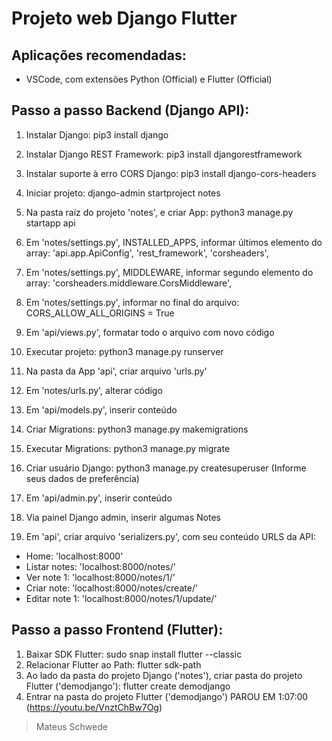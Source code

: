  # Projeto web Django Flutter

## Aplicações recomendadas:
- VSCode, com extensões Python (Official) e Flutter (Official)

## Passo a passo Backend (Django API):
1. Instalar Django: pip3 install django
2. Instalar Django REST Framework: pip3 install djangorestframework
3. Instalar suporte à erro CORS Django: pip3 install django-cors-headers
4. Iniciar projeto: django-admin startproject notes
5. Na pasta raíz do projeto 'notes', e criar App: python3 manage.py startapp api
6. Em 'notes/settings.py', INSTALLED_APPS, informar últimos elemento do array:
'api.app.ApiConfig',
'rest_framework',
'corsheaders',
7. Em 'notes/settings.py', MIDDLEWARE, informar segundo elemento do array:
'corsheaders.middleware.CorsMiddleware',
8. Em 'notes/settings.py', informar no final do arquivo:
CORS_ALLOW_ALL_ORIGINS = True

9. Em 'api/views.py', formatar todo o arquivo com novo código
10. Executar projeto: python3 manage.py runserver
11. Na pasta da App 'api', criar arquivo 'urls.py'
12. Em 'notes/urls.py', alterar código
13. Em 'api/models.py', inserir conteúdo
14. Criar Migrations: python3 manage.py makemigrations
15. Executar Migrations: python3 manage.py migrate
16. Criar usuário Django: python3 manage.py createsuperuser (Informe seus dados de preferência)
17. Em 'api/admin.py', inserir conteúdo
18. Via painel Django admin, inserir algumas Notes
19. Em 'api', criar arquivo 'serializers.py', com seu conteúdo
URLS da API:
- Home: 'localhost:8000'
- Listar notes: 'localhost:8000/notes/'
- Ver note 1: 'localhost:8000/notes/1/'
- Criar note: 'localhost:8000/notes/create/'
- Editar note 1: 'localhost:8000/notes/1/update/'

## Passo a passo Frontend (Flutter):
1. Baixar SDK Flutter: sudo snap install flutter --classic
2. Relacionar Flutter ao Path: flutter sdk-path
3. Ao lado da pasta do projeto Django ('notes'), criar pasta do projeto Flutter ('demodjango'): flutter create demodjango
4. Entrar na pasta do projeto Flutter ('demodjango')
PAROU EM 1:07:00 (https://youtu.be/VnztChBw7Og)

> Mateus Schwede
